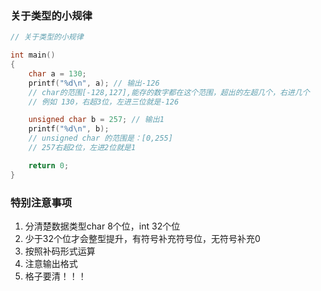 ### 关于类型的小规律

```c
// 关于类型的小规律

int main()
{
	char a = 130;
	printf("%d\n", a); // 输出-126
	// char的范围[-128,127],能存的数字都在这个范围，超出的左超几个，右进几个
	// 例如 130，右超3位，左进三位就是-126

	unsigned char b = 257; // 输出1
	printf("%d\n", b);
	// unsigned char 的范围是：[0,255]
	// 257右超2位，左进2位就是1

	return 0;
}
```

### 特别注意事项

1. 分清楚数据类型char 8个位，int 32个位
2. 少于32个位才会整型提升，有符号补充符号位，无符号补充0
3. 按照补码形式运算
4. 注意输出格式
5. 格子要清！！！